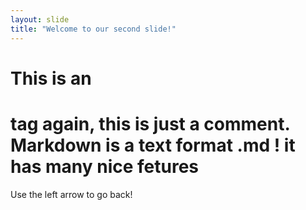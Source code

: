 ```yaml
---
layout: slide
title: "Welcome to our second slide!"
---
```

# This is an <h1> tag  again, this is just a comment. __Markdown__ is a text format .md ! it has many nice fetures
Use the left arrow to go back!
